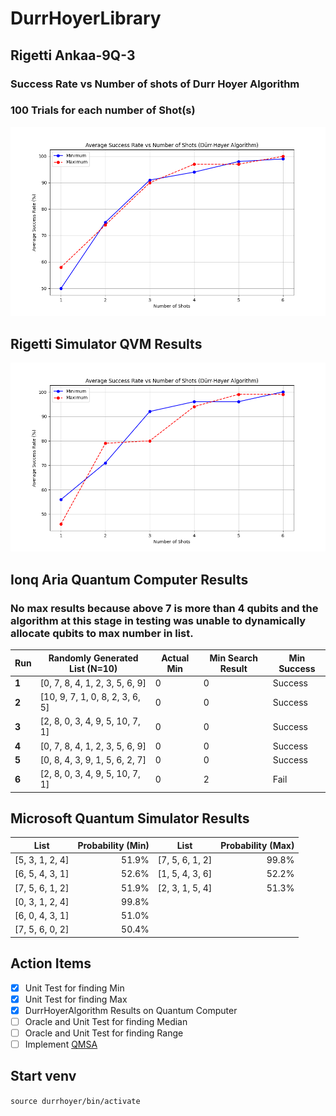 # DurrHoyerLibrary
## Rigetti Ankaa-9Q-3
### Success Rate vs Number of shots of Durr Hoyer Algorithm
### 100 Trials for each number of Shot(s)
![Chart Example](assets/rigetti_ankaa_9q_3.png)

## Rigetti Simulator QVM Results
![Chart Example](assets/rigetti_sim_qvm.png)

## Ionq Aria Quantum Computer Results
### No max results because above 7 is more than 4 qubits and the algorithm at this stage in testing was unable to dynamically allocate qubits to max number in list.
| **Run**           | **Randomly Generated List (N=10)**                      | **Actual Min** | **Min Search Result** | **Min Success** |
|-------------------|--------------------------------------|-----------------|-----------------------|------------------------------------|
| **1**  | [0, 7, 8, 4, 1, 2, 3, 5, 6, 9]      | 0               | 0                     | Success          
| **2**  | [10, 9, 7, 1, 0, 8, 2, 3, 6, 5]     | 0               | 0                     | Success          
| **3**  | [2, 8, 0, 3, 4, 9, 5, 10, 7, 1]     | 0               | 0                     | Success          
| **4**  | [0, 7, 8, 4, 1, 2, 3, 5, 6, 9]      | 0               | 0                     | Success         
| **5**        | [0, 8, 4, 3, 9, 1, 5, 6, 2, 7]      | 0               | 0                     | Success          
| **6**        | [2, 8, 0, 3, 4, 9, 5, 10, 7, 1]     | 0               | 2                     | Fail             
## Microsoft Quantum Simulator Results
| List     | Probability (Min) | List     | Probability (Max) |
|-----------------------|------------------:|---------------------|------------------:|
| [5, 3, 1, 2, 4]       |           51.9%   | [7, 5, 6, 1, 2]     |          99.8%    |
| [6, 5, 4, 3, 1]       |           52.6%   | [1, 5, 4, 3, 6]     |          52.2%    |
| [7, 5, 6, 1, 2]       |           51.9%   | [2, 3, 1, 5, 4]     |          51.3%    |
| [0, 3, 1, 2, 4]       |           99.8%   |                     |                   |
| [6, 0, 4, 3, 1]       |           51.0%   |                     |                   |
| [7, 5, 6, 0, 2]       |           50.4%   |                     |                   |

## Action Items

- [x] Unit Test for finding Min
- [x] Unit Test for finding Max
- [x] DurrHoyerAlgorithm Results on Quantum Computer
- [ ] Oracle and Unit Test for finding Median
- [ ] Oracle and Unit Test for finding Range
- [ ] Implement [QMSA](https://arxiv.org/pdf/1908.07943)

## Start venv

`source durrhoyer/bin/activate`



